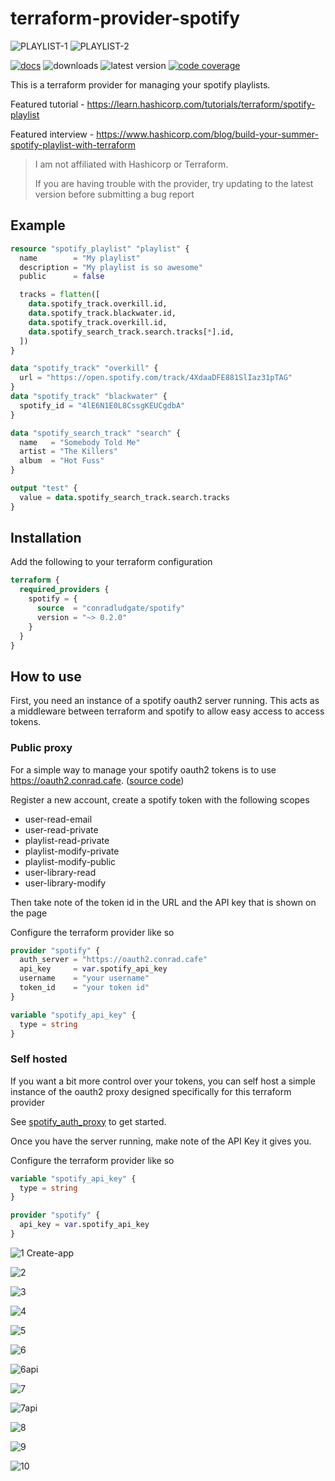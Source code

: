 # terraform-provider-spotify
![PLAYLIST-1](https://github.com/user-attachments/assets/47938fe6-ce08-45d0-bd89-cb6ba2ce5533)
![PLAYLIST-2](https://github.com/user-attachments/assets/a0184966-c07f-4ddd-aa93-dec61535d9aa)


[![docs](https://img.shields.io/static/v1?label=docs&message=terraform&color=informational&style=for-the-badge&logo=terraform)](https://registry.terraform.io/providers/conradludgate/spotify/latest/docs)
![downloads](https://img.shields.io/badge/dynamic/json?label=downloads&query=%24.data.attributes.downloads&url=https%3A%2F%2Fregistry.terraform.io%2Fv2%2Fproviders%2F1325&style=for-the-badge&color=brightgreen&logo=terraform)
![latest version](https://img.shields.io/badge/dynamic/json?label=version&query=%24.data[(%40.length-1)].attributes.version&url=https%3A%2F%2Fregistry.terraform.io%2Fv2%2Fproviders%2F1325%2Fprovider-versions&style=for-the-badge&color=orange&logo=terraform)
[![code coverage](https://img.shields.io/codecov/c/gh/conradludgate/terraform-provider-spotify?style=for-the-badge)](https://app.codecov.io/gh/conradludgate/terraform-provider-spotify/)

This is a terraform provider for managing your spotify playlists.

Featured tutorial - https://learn.hashicorp.com/tutorials/terraform/spotify-playlist

Featured interview - https://www.hashicorp.com/blog/build-your-summer-spotify-playlist-with-terraform

> I am not affiliated with Hashicorp or Terraform.
>
> If you are having trouble with the provider, try updating to the latest version
> before submitting a bug report

## Example

```tf
resource "spotify_playlist" "playlist" {
  name        = "My playlist"
  description = "My playlist is so awesome"
  public      = false

  tracks = flatten([
    data.spotify_track.overkill.id,
    data.spotify_track.blackwater.id,
    data.spotify_track.overkill.id,
    data.spotify_search_track.search.tracks[*].id,
  ])
}

data "spotify_track" "overkill" {
  url = "https://open.spotify.com/track/4XdaaDFE881SlIaz31pTAG"
}
data "spotify_track" "blackwater" {
  spotify_id = "4lE6N1E0L8CssgKEUCgdbA"
}

data "spotify_search_track" "search" {
  name   = "Somebody Told Me"
  artist = "The Killers"
  album  = "Hot Fuss"
}

output "test" {
  value = data.spotify_search_track.search.tracks
}
```


## Installation

Add the following to your terraform configuration

```tf
terraform {
  required_providers {
    spotify = {
      source  = "conradludgate/spotify"
      version = "~> 0.2.0"
    }
  }
}
```

## How to use

First, you need an instance of a spotify oauth2 server running. This acts as a middleware between terraform and spotify to allow easy access to access tokens.

### Public proxy

For a simple way to manage your spotify oauth2 tokens is to use https://oauth2.conrad.cafe. ([source code](https://github.com/conradludgate/oauth2-proxy))

Register a new account, create a spotify token with the following scopes

* user-read-email
* user-read-private
* playlist-read-private
* playlist-modify-private
* playlist-modify-public
* user-library-read
* user-library-modify

Then take note of the token id in the URL and the API key that is shown on the page

Configure the terraform provider like so

```tf
provider "spotify" {
  auth_server = "https://oauth2.conrad.cafe"
  api_key     = var.spotify_api_key
  username    = "your username"
  token_id    = "your token id"
}

variable "spotify_api_key" {
  type = string
}
```

### Self hosted

If you want a bit more control over your tokens, you can self host a simple instance of the oauth2 proxy designed specifically for this terraform provider

See [spotify_auth_proxy](/spotify_auth_proxy) to get started.

Once you have the server running, make note of the API Key it gives you.

Configure the terraform provider like so

```tf
variable "spotify_api_key" {
  type = string
}

provider "spotify" {
  api_key = var.spotify_api_key
}
```
![1 Create-app](https://github.com/user-attachments/assets/4f4cb14f-c32c-44e6-bd90-e818b02a2631)

![2](https://github.com/user-attachments/assets/ce08a6c8-cf95-494e-b432-2c806a8e0fcf)

![3](https://github.com/user-attachments/assets/d0ccdb4d-4207-42fa-9fbe-6a52b04d44c2)

![4](https://github.com/user-attachments/assets/d6952e01-a8c7-4ab8-a1a5-1aa277e95f76)

![5](https://github.com/user-attachments/assets/8cc2a070-dece-4171-a3ed-eabd1e059ea6)

![6](https://github.com/user-attachments/assets/3d30eb81-de38-4ddb-bcae-ef3a04d7c408)

![6api](https://github.com/user-attachments/assets/14e653c0-1d16-4b47-b95d-f02491bef4fb)

![7](https://github.com/user-attachments/assets/e7913977-1c76-40f0-9880-e4ba8fc58ab3)

![7api](https://github.com/user-attachments/assets/2a3c2e19-93a9-43b9-8894-51f4982956a0)

![8](https://github.com/user-attachments/assets/32fe98f8-123b-4345-be57-fcd7bf3ccbd4)

![9](https://github.com/user-attachments/assets/7f759938-816e-490a-9c2c-6328a606dcda)

![10](https://github.com/user-attachments/assets/c660436d-2538-4eb8-a50b-f43422cfa2cf)








